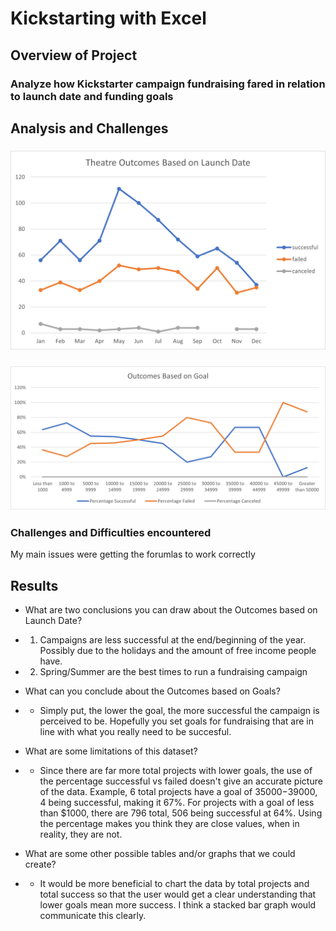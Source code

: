 # Kickstarting with Excel

## Overview of Project

### Analyze how Kickstarter campaign fundraising fared in relation to launch date and funding goals

## Analysis and Challenges

### ![Theatre_Outcomes_vs_Launch.png](https://github.com/laurenneidhardt/Kickstarting_With_Excel/blob/main/Theatre_Outcomes_vs_Launch.png)

### ![Outcomes_vs_Goals.png](https://github.com/laurenneidhardt/Kickstarting_With_Excel/blob/main/Outcomes_vs_Goals.png)

### Challenges and Difficulties encountered
My main issues were getting the forumlas to work correctly

## Results

- What are two conclusions you can draw about the Outcomes based on Launch Date? 
-   1. Campaigns are less successful at the end/beginning of the year. Possibly due to the holidays and the amount of free income people have. 
-   2. Spring/Summer are the best times to run a fundraising campaign

- What can you conclude about the Outcomes based on Goals? 
- * Simply put, the lower the goal, the more successful the campaign is perceived to be. Hopefully you set goals for fundraising that are in line with what you really need to be succesful.

- What are some limitations of this dataset? 
-  * Since there are far more total projects with lower goals, the use of the percentage successful vs failed doesn't give an accurate picture of the data. Example, 6 total projects have a goal of $35000-$39000, 4 being successful, making it 67%. For projects with a goal of less than $1000, there are 796 total, 506 being successful at 64%. Using the percentage makes you think they are close values, when in reality, they are not.

- What are some other possible tables and/or graphs that we could create? 
-  * It would be more beneficial to chart the data by total projects and total success so that the user would get a clear understanding that lower goals mean more success. I think a stacked bar graph would communicate this clearly. 
